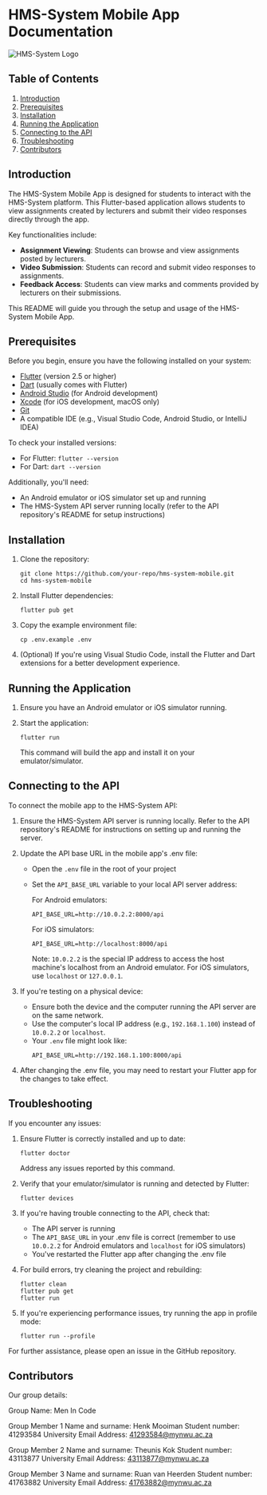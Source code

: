# HMS-System Mobile App Documentation

![HMS-System Logo](https://health-sciences.nwu.ac.za/sites/health-sciences.nwu.ac.za/files/styles/max_1300x1300/public/files/image/1.png?itok=LnMA_Ypy)

## Table of Contents
1. [Introduction](#introduction)
2. [Prerequisites](#prerequisites)
3. [Installation](#installation)
4. [Running the Application](#running-the-application)
5. [Connecting to the API](#connecting-to-the-api)
6. [Troubleshooting](#troubleshooting)
7. [Contributors](#contributors)

## Introduction

The HMS-System Mobile App is designed for students to interact with the HMS-System platform. This Flutter-based application allows students to view assignments created by lecturers and submit their video responses directly through the app.

Key functionalities include:
- **Assignment Viewing**: Students can browse and view assignments posted by lecturers.
- **Video Submission**: Students can record and submit video responses to assignments.
- **Feedback Access**: Students can view marks and comments provided by lecturers on their submissions.

This README will guide you through the setup and usage of the HMS-System Mobile App.

## Prerequisites

Before you begin, ensure you have the following installed on your system:
- [Flutter](https://flutter.dev/docs/get-started/install) (version 2.5 or higher)
- [Dart](https://dart.dev/get-dart) (usually comes with Flutter)
- [Android Studio](https://developer.android.com/studio) (for Android development)
- [Xcode](https://developer.apple.com/xcode/) (for iOS development, macOS only)
- [Git](https://git-scm.com/downloads)
- A compatible IDE (e.g., Visual Studio Code, Android Studio, or IntelliJ IDEA)

To check your installed versions:
- For Flutter: `flutter --version`
- For Dart: `dart --version`

Additionally, you'll need:
- An Android emulator or iOS simulator set up and running
- The HMS-System API server running locally (refer to the API repository's README for setup instructions)

## Installation

1. Clone the repository:
   ```
   git clone https://github.com/your-repo/hms-system-mobile.git
   cd hms-system-mobile
   ```

2. Install Flutter dependencies:
   ```
   flutter pub get
   ```

3. Copy the example environment file:
   ```
   cp .env.example .env
   ```

4. (Optional) If you're using Visual Studio Code, install the Flutter and Dart extensions for a better development experience.

## Running the Application

1. Ensure you have an Android emulator or iOS simulator running.

2. Start the application:
   ```
   flutter run
   ```

   This command will build the app and install it on your emulator/simulator.

## Connecting to the API

To connect the mobile app to the HMS-System API:

1. Ensure the HMS-System API server is running locally. Refer to the API repository's README for instructions on setting up and running the server.

2. Update the API base URL in the mobile app's .env file:
   - Open the `.env` file in the root of your project
   - Set the `API_BASE_URL` variable to your local API server address:
     
     For Android emulators:
     ```
     API_BASE_URL=http://10.0.2.2:8000/api
     ```
     
     For iOS simulators:
     ```
     API_BASE_URL=http://localhost:8000/api
     ```
     
     Note: `10.0.2.2` is the special IP address to access the host machine's localhost from an Android emulator. For iOS simulators, use `localhost` or `127.0.0.1`.

3. If you're testing on a physical device:
   - Ensure both the device and the computer running the API server are on the same network.
   - Use the computer's local IP address (e.g., `192.168.1.100`) instead of `10.0.2.2` or `localhost`.
   - Your `.env` file might look like:
     ```
     API_BASE_URL=http://192.168.1.100:8000/api
     ```

4. After changing the .env file, you may need to restart your Flutter app for the changes to take effect.

## Troubleshooting

If you encounter any issues:

1. Ensure Flutter is correctly installed and up to date:
   ```
   flutter doctor
   ```
   Address any issues reported by this command.

2. Verify that your emulator/simulator is running and detected by Flutter:
   ```
   flutter devices
   ```

3. If you're having trouble connecting to the API, check that:
   - The API server is running
   - The `API_BASE_URL` in your .env file is correct (remember to use `10.0.2.2` for Android emulators and `localhost` for iOS simulators)
   - You've restarted the Flutter app after changing the .env file

4. For build errors, try cleaning the project and rebuilding:
   ```
   flutter clean
   flutter pub get
   flutter run
   ```

5. If you're experiencing performance issues, try running the app in profile mode:
   ```
   flutter run --profile
   ```

For further assistance, please open an issue in the GitHub repository.

## Contributors

Our group details:

Group Name: Men In Code

Group Member 1
Name and surname: Henk Mooiman
Student number: 41293584
University Email Address: 41293584@mynwu.ac.za
 
Group Member 2
Name and surname: Theunis Kok
Student number: 43113877
University Email Address: 43113877@mynwu.ac.za
 
Group Member 3
Name and surname: Ruan van Heerden
Student number: 41763882
University Email Address: 41763882@mynwu.ac.za
